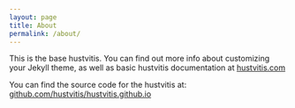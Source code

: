 ```yaml
---
layout: page
title: About
permalink: /about/
---
```


This is the base hustvitis. You can find out more info about customizing your Jekyll theme, as well as basic hustvitis documentation at [hustvitis.com](https://github.com/hustvitis/hustvitis.github.io)

You can find the source code for the hustvitis at: [github.com/hustvitis/hustvitis.github.io](https://github.com/hustvitis/hustvitis.github.io)


